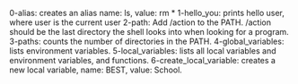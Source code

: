 0-alias: creates an alias name: ls, value: rm *
1-hello_you: prints hello user, where user is the current user
2-path: Add /action to the PATH. /action should be the last directory the shell looks into when looking for a program.
3-paths: counts the number of directories in the PATH.
4-global_variables:  lists environment variables.
5-local_variables:  lists all local variables and environment variables, and functions.
6-create_local_variable: creates a new local variable, name: BEST, value: School.
